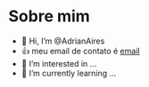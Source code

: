 # Sobre mim
- 👋 Hi, I’m @AdrianAires
- 👍 meu email de contato é [email](adrian.aires@escola.pr.gov.br)
- 👀 I’m interested in ...
- 🌱 I’m currently learning ...



